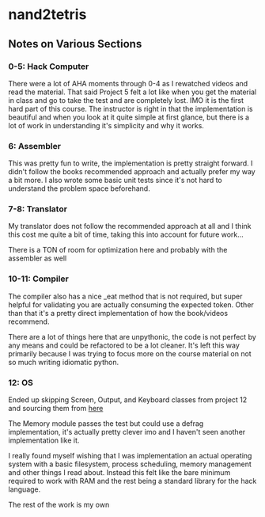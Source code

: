 # nand2tetris


## Notes on Various Sections

### 0-5: Hack Computer

There were a lot of AHA moments through 0-4 as I rewatched videos and read the material. That said Project 5 felt a lot like when you get the material in class and go to take the test and are completely lost. IMO it is the first hard part of this course. The instructor is right in that the implementation is beautiful and when you look at it quite simple at first glance, but there is a lot of work in understanding it's simplicity and why it works.

### 6: Assembler

This was pretty fun to write, the implementation is pretty straight forward. I didn't follow the books recommended approach and actually prefer my way a bit more. I also wrote some basic unit tests since it's not hard to understand the problem space beforehand.

### 7-8: Translator

My translator does not follow the recommended approach at all and I think this cost me quite a bit of time, taking this into account for future work...

There is a TON of room for optimization here and probably with the assembler as well


### 10-11: Compiler

The compiler also has a nice _eat method that is not required, but super helpful for validating you are actually consuming the expected token. Other than that it's a pretty direct implementation of how the book/videos recommend.

There are a lot of things here that are unpythonic, the code is not perfect by any means and could be refactored to be a lot cleaner. It's left this way primarily because I was trying to focus more on the course material on not so much writing idiomatic python.

### 12: OS

Ended up skipping Screen, Output, and Keyboard classes from project 12 and sourcing them from [here](https://github.com/havivha/Nand2Tetris)

The Memory module passes the test but could use a defrag implementation, it's actually pretty clever imo and I haven't seen another implementation like it.

I really found myself wishing that I was implementation an actual operating system with a basic filesystem, process scheduling, memory management and other things I read about. Instead this felt like the bare minimum required to work with RAM and the rest being a standard library for the hack language.

The rest of the work is my own